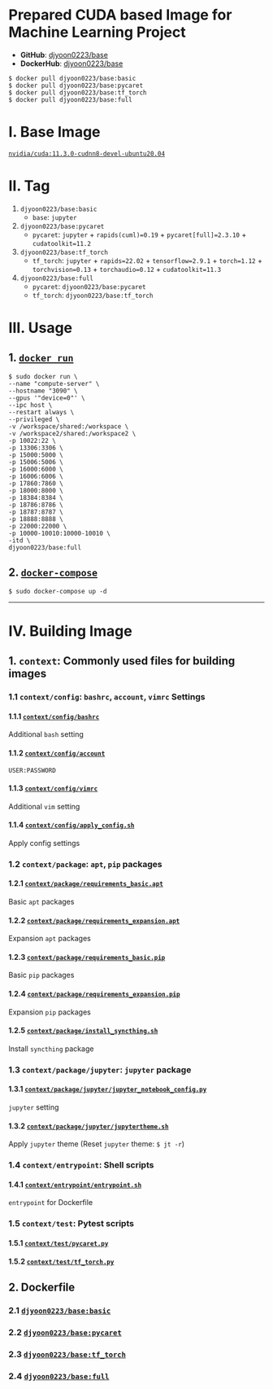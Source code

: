 # Prepared CUDA based Image for Machine Learning Project
- **GitHub**: [djyoon0223/base](https://github.com/djy-git/base)
- **DockerHub**: [djyoon0223/base](https://hub.docker.com/repository/docker/djyoon0223/base)
```
$ docker pull djyoon0223/base:basic
$ docker pull djyoon0223/base:pycaret
$ docker pull djyoon0223/base:tf_torch
$ docker pull djyoon0223/base:full
```


# Ⅰ. Base Image
[`nvidia/cuda:11.3.0-cudnn8-devel-ubuntu20.04`](https://hub.docker.com/r/nvidia/cuda/tags)


# Ⅱ. Tag
1. `djyoon0223/base:basic`
   - `base`: `jupyter`
2. `djyoon0223/base:pycaret`
   - `pycaret`: `jupyter` + `rapids(cuml)=0.19` + `pycaret[full]=2.3.10` + `cudatoolkit=11.2`
3. `djyoon0223/base:tf_torch`
   - `tf_torch`: `jupyter` + `rapids=22.02` + `tensorflow=2.9.1` + `torch=1.12` + `torchvision=0.13` + `torchaudio=0.12` + `cudatoolkit=11.3`
4. `djyoon0223/base:full`
   - `pycaret`: `djyoon0223/base:pycaret`
   - `tf_torch`: `djyoon0223/base:tf_torch`


# Ⅲ. Usage
## 1. [`docker run`](https://github.com/djy-git/base/blob/main/run.sh)
```
$ sudo docker run \
--name "compute-server" \
--hostname "3090" \
--gpus '"device=0"' \
--ipc host \
--restart always \
--privileged \
-v /workspace/shared:/workspace \
-v /workspace2/shared:/workspace2 \
-p 10022:22 \
-p 13306:3306 \
-p 15000:5000 \
-p 15006:5006 \
-p 16000:6000 \
-p 16006:6006 \
-p 17860:7860 \
-p 18000:8000 \
-p 18384:8384 \
-p 18786:8786 \
-p 18787:8787 \
-p 18888:8888 \
-p 22000:22000 \
-p 10000-10010:10000-10010 \
-itd \
djyoon0223/base:full
```

## 2. [`docker-compose`](https://github.com/djy-git/base/blob/main/docker-compose.yaml)
```
$ sudo docker-compose up -d
```


---


# Ⅳ. Building Image
## 1. `context`: Commonly used files for building images
### 1.1 `context/config`: `bashrc`, `account`, `vimrc` Settings
#### 1.1.1 [`context/config/bashrc`](https://github.com/djy-git/base/blob/main/context/config/bashrc)
Additional `bash` setting

#### 1.1.2 [`context/config/account`](https://github.com/djy-git/base/blob/main/context/config/account)
`USER:PASSWORD`

#### 1.1.3 [`context/config/vimrc`](https://github.com/djy-git/base/blob/main/context/config/vimrc)
Additional `vim` setting

#### 1.1.4 [`context/config/apply_config.sh`](https://github.com/djy-git/base/blob/main/context/config/apply_config.sh)
Apply config settings


### 1.2 `context/package`: `apt`, `pip` packages
#### 1.2.1 [`context/package/requirements_basic.apt`](https://github.com/djy-git/base/blob/main/context/package/requirements_basic.apt)
Basic `apt` packages

#### 1.2.2 [`context/package/requirements_expansion.apt`](https://github.com/djy-git/base/blob/main/context/package/requirements_expansion.apt)
Expansion `apt` packages 

#### 1.2.3 [`context/package/requirements_basic.pip`](https://github.com/djy-git/base/blob/main/context/package/requirements_basic.pip)
Basic `pip` packages

#### 1.2.4 [`context/package/requirements_expansion.pip`](https://github.com/djy-git/base/blob/main/context/package/requirements_expansion.pip)
Expansion `pip` packages

#### 1.2.5 [`context/package/install_syncthing.sh`](https://github.com/djy-git/base/blob/main/context/package/install_syncthing.sh)
Install `syncthing` package


### 1.3 `context/package/jupyter`: `jupyter` package
#### 1.3.1 [`context/package/jupyter/jupyter_notebook_config.py`](https://github.com/djy-git/base/blob/main/context/package/jupyter/jupyter_notebook_config.py)
`jupyter` setting

#### 1.3.2 [`context/package/jupyter/jupytertheme.sh`](https://github.com/djy-git/base/blob/main/context/package/jupyter/jupytertheme.sh)
Apply `jupyter` theme (Reset `jupyter` theme: `$ jt -r`)


### 1.4 `context/entrypoint`: Shell scripts
#### 1.4.1 [`context/entrypoint/entrypoint.sh`](https://github.com/djy-git/base/blob/main/context/entrypoint/entrypoint.sh)
`entrypoint` for Dockerfile


### 1.5 `context/test`: Pytest scripts
#### 1.5.1 [`context/test/pycaret.py`](https://github.com/djy-git/base/blob/main/context/test/pycaret.py)
#### 1.5.2 [`context/test/tf_torch.py`](https://github.com/djy-git/base/blob/main/context/test/tf_torch.py)


## 2. Dockerfile
### 2.1 [`djyoon0223/base:basic`](https://github.com/djy-git/base/blob/main/dockerfile/base.basic.Dockerfile)
### 2.2 [`djyoon0223/base:pycaret`](https://github.com/djy-git/base/blob/main/dockerfile/base.pycaret.Dockerfile)
### 2.3 [`djyoon0223/base:tf_torch`](https://github.com/djy-git/base/blob/main/dockerfile/base.tf_torch.Dockerfile)
### 2.4 [`djyoon0223/base:full`](https://github.com/djy-git/base/blob/main/dockerfile/base.full.Dockerfile)
